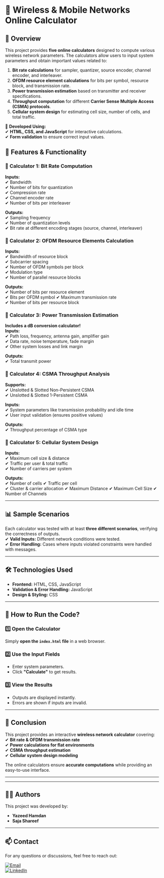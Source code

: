 # 📡 Wireless & Mobile Networks Online Calculator

## 📌 Overview
This project provides **five online calculators** designed to compute various wireless network parameters. The calculators allow users to input system parameters and obtain important values related to:
1. **Bit rate calculations** for sampler, quantizer, source encoder, channel encoder, and interleaver.
2. **OFDM resource element calculations** for bits per symbol, resource block, and transmission rate.
3. **Power transmission estimation** based on transmitter and receiver specifications.
4. **Throughput computation** for different **Carrier Sense Multiple Access (CSMA) protocols**.
5. **Cellular system design** for estimating cell size, number of cells, and total traffic.

📌 **Developed Using:**  
✔ **HTML, CSS, and JavaScript** for interactive calculations.  
✔ **Form validation** to ensure correct input values.  

## 🚀 Features & Functionality

### 🔢 **Calculator 1: Bit Rate Computation**
**Inputs:**  
✔ Bandwidth  
✔ Number of bits for quantization  
✔ Compression rate  
✔ Channel encoder rate  
✔ Number of bits per interleaver  

**Outputs:**  
✔ Sampling frequency  
✔ Number of quantization levels  
✔ Bit rate at different encoding stages (source, channel, interleaver)  

### 📡 **Calculator 2: OFDM Resource Elements Calculation**
**Inputs:**  
✔ Bandwidth of resource block  
✔ Subcarrier spacing  
✔ Number of OFDM symbols per block  
✔ Modulation type  
✔ Number of parallel resource blocks  

**Outputs:**  
✔ Number of bits per resource element  
✔ Bits per OFDM symbol 
✔ Maximum transmission rate                                            
✔ Number of bits per resource block 


### 🔋 **Calculator 3: Power Transmission Estimation**
**Includes a dB conversion calculator!**  
**Inputs:**  
✔ Path loss, frequency, antenna gain, amplifier gain  
✔ Data rate, noise temperature, fade margin  
✔ Other system losses and link margin  

**Outputs:**  
✔  Total transmit power

### 📡 **Calculator 4: CSMA Throughput Analysis**
**Supports:**  
✔ Unslotted & Slotted Non-Persistent CSMA  
✔ Unslotted & Slotted 1-Persistent CSMA  

**Inputs:**  
✔ System parameters like transmission probability and idle time  
✔ User input validation (ensures positive values)  

**Outputs:**  
✔ Throughput percentage of CSMA type  

### 📶 **Calculator 5: Cellular System Design**
**Inputs:**  
✔ Maximum cell size & distance  
✔ Traffic per user & total traffic  
✔ Number of carriers per system  

**Outputs:**  
✔ Number of cells
✔ Traffic per cell  
✔ Cluster & carrier allocation
✔ Maximum Distance
✔ Maximum Cell Size
✔ Number of Channels



---

## 📊 Sample Scenarios
Each calculator was tested with at least **three different scenarios**, verifying the correctness of outputs.  
✔ **Valid Inputs:** Different network conditions were tested.  
✔ **Error Handling:** Cases where inputs violated constraints were handled with messages.  

---

## 🛠 Technologies Used
- **Frontend:** HTML, CSS, JavaScript  
- **Validation & Error Handling:** JavaScript  
- **Design & Styling:** CSS  

---

## 📎 How to Run the Code?
### 1️⃣ Open the Calculator  
Simply **open the `index.html` file** in a web browser.

### 2️⃣ Use the Input Fields  
- Enter system parameters.
- Click **"Calculate"** to get results.

### 3️⃣ View the Results  
- Outputs are displayed instantly.
- Errors are shown if inputs are invalid.

---

## 📢 Conclusion
This project provides an interactive **wireless network calculator** covering:
✔ **Bit rate & OFDM transmission rate**  
✔ **Power calculations for flat environments**  
✔ **CSMA throughput estimation**  
✔ **Cellular system design modeling**  

The online calculators ensure **accurate computations** while providing an easy-to-use interface.

---
---
## 👨‍💻 Authors
This project was developed by:

- **Yazeed Hamdan**
- **Saja Shareef**

---
## 📫 Contact
For any questions or discussions, feel free to reach out:

[![Email](https://img.shields.io/badge/Email-D14836?style=for-the-badge&logo=gmail&logoColor=white)](mailto:yazedyazedl2020@gmail.com)  
[![LinkedIn](https://img.shields.io/badge/LinkedIn-0077B5?style=for-the-badge&logo=linkedin)](https://www.linkedin.com/in/yazeed-hamdan-59b83b281/)  


